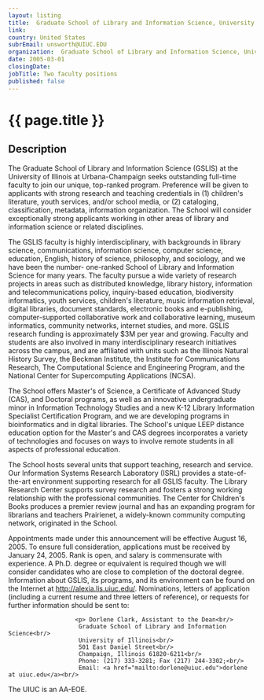 ```yaml
---
layout: listing
title:  Graduate School of Library and Information Science, University of Illinois at Urbana-Champaign - Two faculty positions
link:
country: United States
subrEmail: unsworth@UIUC.EDU
organization:  Graduate School of Library and Information Science, University of Illinois at Urbana-Champaign 
date: 2005-03-01
closingDate: 
jobTitle: Two faculty positions
published: false
---
```



# {{ page.title }}

## Description



<p>The Graduate School of Library and Information Science (GSLIS) at the University of Illinois at Urbana-Champaign seeks outstanding full-time faculty to join our unique, top-ranked program.  Preference will be given to applicants with strong research and teaching credentials in (1) children's literature, youth services, and/or school media, or (2) cataloging, classification, metadata, information organization.  The School will consider exceptionally strong applicants working in other areas of library and information science or related disciplines.</p>

<p>The GSLIS faculty is highly interdisciplinary, with backgrounds in library science, communications, information science, computer science, education, English, history of science, philosophy, and sociology, and we have been the number- one-ranked School of Library and Information Science for many years.  The faculty pursue a wide variety of research projects in areas such as distributed knowledge, library history, information and telecommunications policy, inquiry-based education, biodiversity informatics, youth services, children's literature, music information retrieval, digital libraries, document standards, electronic books and e-publishing, computer-supported collaborative work and collaborative learning, museum informatics, community networks, internet studies, and more.  GSLIS research funding is approximately $3M per year and growing. Faculty and students are also involved in many interdisciplinary research initiatives across the campus, and are affiliated with units such as the Illinois Natural History Survey, the Beckman Institute, the Institute for Communications Research, The Computational Science and Engineering Program, and the National Center for Supercomputing Applications (NCSA).</p>

<p>The School offers Master's of Science, a Certificate of Advanced Study (CAS), and Doctoral programs, as well as an innovative undergraduate minor in Information Technology Studies and a new K-12 Library Information Specialist Certification Program, and we are developing programs in bioinformatics and in digital libraries.  The School's unique LEEP distance education option for the Master's and CAS degrees incorporates a variety of technologies and focuses on ways to involve remote students in all aspects of professional education.</p>

<p>The School hosts several units that support teaching, research and service.  Our Information Systems Research Laboratory (ISRL) provides a state-of-the-art environment supporting research for all GSLIS faculty. The Library Research Center supports survey research and fosters a strong working relationship with the professional communities.  The Center for Children's Books produces a premier review journal and has an expanding program for librarians and teachers  Prairienet, a widely-known community computing network, originated in the School.</p>

<p>Appointments made under this announcement will be effective August 16, 2005.  To ensure full consideration, applications must be received by January 24, 2005.  Rank is open, and salary is commensurate with experience.  A Ph.D. degree or equivalent is required though we will consider candidates who are close to completion of the doctoral degree. Information about GSLIS, its programs, and its environment can be found on the Internet at <a href="http://alexia.lis.uiuc.edu/">http://alexia.lis.uiuc.edu/</a>.  Nominations, letters of application (including a current resume and three letters of reference), or requests for further information should be sent to:</p>

                       <p> Dorlene Clark, Assistant to the Dean<br/>
                        Graduate School of Library and Information Science<br/>
                        University of Illinois<br/>
                        501 East Daniel Street<br/>
                        Champaign, Illinois 61820-6211<br/>
                        Phone: (217) 333-3281; Fax (217) 244-3302;<br/>
                        Email: <a href="mailto:dorlene@uiuc.edu">dorlene at uiuc.edu</a><br/>

<p>The UIUC is an AA-EOE.</p>
